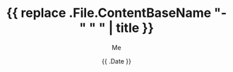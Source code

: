 ---
title: '{{ replace .File.ContentBaseName "-" " " | title }}'
date: '{{ .Date }}'
draft: true
tags: [""]
author: "Me"
---